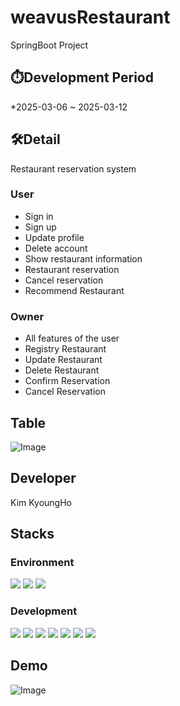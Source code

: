 # weavusRestaurant
SpringBoot Project

## ⏱️Development Period
*2025-03-06 ~ 2025-03-12

## 🛠️Detail
Restaurant reservation system

### User
- Sign in
- Sign up
- Update profile
- Delete account
- Show restaurant information
- Restaurant reservation
- Cancel reservation
- Recommend Restaurant

### Owner
- All features of the user
- Registry Restaurant
- Update Restaurant
- Delete Restaurant
- Confirm Reservation
- Cancel Reservation

## Table
![Image](https://github.com/user-attachments/assets/da0bf03b-954e-40b3-8c74-fa1d9b61c4e2)

## Developer
Kim KyoungHo

## Stacks
### Environment
<img src="https://img.shields.io/badge/intellijidea-000000?style=for-the-badge&logo=intellijidea&logoColor=white"> <img src="https://img.shields.io/badge/git-F05032?style=for-the-badge&logo=git&logoColor=white"> <img src="https://img.shields.io/badge/github-181717?style=for-the-badge&logo=github&logoColor=white">

### Development
<img src="https://img.shields.io/badge/java-007396?style=for-the-badge&logo=java&logoColor=white"> <img src="https://img.shields.io/badge/javascript-F7DF1E?style=for-the-badge&logo=javascript&logoColor=black"> <img src="https://img.shields.io/badge/mysql-4479A1?style=for-the-badge&logo=mysql&logoColor=white"> <img src="https://img.shields.io/badge/springboot-6DB33F?style=for-the-badge&logo=springboot&logoColor=white"> <img src="https://img.shields.io/badge/bootstrap-7952B3?style=for-the-badge&logo=bootstrap&logoColor=white"> <img src="https://img.shields.io/badge/html5-E34F26?style=for-the-badge&logo=html5&logoColor=white"> <img src="https://img.shields.io/badge/css-1572B6?style=for-the-badge&logo=css3&logoColor=white">

## Demo
![Image](https://github.com/user-attachments/assets/0014f629-7f5e-4f72-8aaf-a6651bfbeee4)
